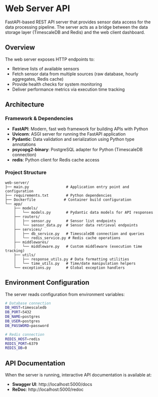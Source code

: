 # Web Server API

FastAPI-based REST API server that provides sensor data access for the data processing pipeline. The server acts as a bridge between the data storage layer (TimescaleDB and Redis) and the web client dashboard.

## Overview

The web server exposes HTTP endpoints to:

- Retrieve lists of available sensors
- Fetch sensor data from multiple sources (raw database, hourly aggregates, Redis cache)
- Provide health checks for system monitoring
- Deliver performance metrics via execution time tracking

## Architecture

### Framework & Dependencies

- **FastAPI**: Modern, fast web framework for building APIs with Python
- **Uvicorn**: ASGI server for running the FastAPI application
- **Pydantic**: Data validation and serialization using Python type annotations
- **psycopg2-binary**: PostgreSQL adapter for Python (TimescaleDB connection)
- **redis**: Python client for Redis cache access

### Project Structure

```
web-server/
├── main.py                 # Application entry point and configuration
├── requirements.txt        # Python dependencies
├── Dockerfile             # Container build configuration
└── app/
    ├── models/
    │   └── models.py       # Pydantic data models for API responses
    ├── routers/
    │   ├── sensor.py       # Sensor list endpoints
    │   └── sensor_data.py  # Sensor data retrieval endpoints
    ├── services/
    │   ├── db_service.py   # TimescaleDB connection and queries
    │   └── redis_service.py # Redis cache operations
    ├── middlewares/
    │   └── middleware.py   # Custom middleware (execution time tracking)
    ├── utils/
    │   ├── response_utils.py # Data formatting utilities
    │   └── time_utils.py   # Time/date manipulation helpers
    └── exceptions.py       # Global exception handlers
```

## Environment Configuration

The server reads configuration from environment variables:

```bash
# Database connection
DB_HOST=timescaledb
DB_PORT=5432
DB_NAME=postgres
DB_USER=postgres
DB_PASSWORD=password

# Redis connection
REDIS_HOST=redis
REDIS_PORT=6379
REDIS_DB=0
```

## API Documentation

When the server is running, interactive API documentation is available at:

- **Swagger UI**: http://localhost:5000/docs
- **ReDoc**: http://localhost:5000/redoc
